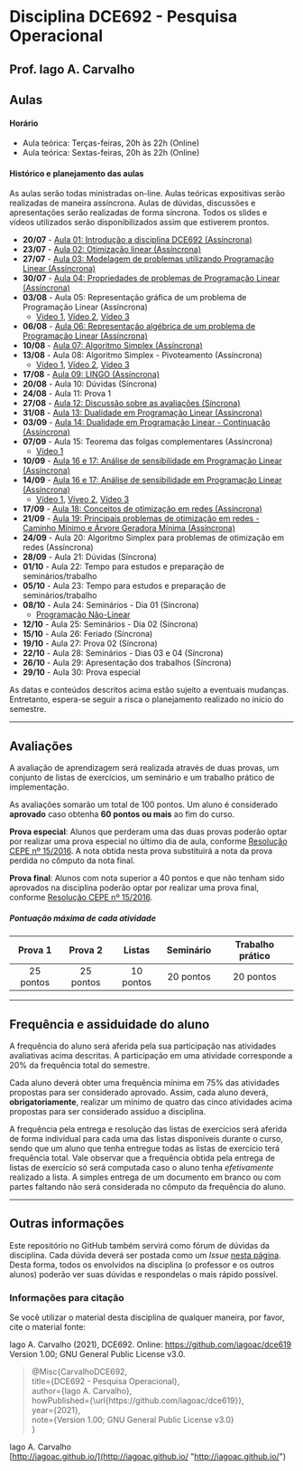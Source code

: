 # Disciplina DCE692 - Pesquisa Operacional

## Prof. Iago A. Carvalho

## Aulas

#### Horário

  - Aula teórica: Terças-feiras, 20h às 22h (Online)
  - Aula teórica: Sextas-feiras, 20h às 22h (Online)
 
#### Histórico e planejamento das aulas

As aulas serão todas ministradas on-line. Aulas teóricas expositivas serão realizadas de maneira assíncrona. Aulas de dúvidas, discussões e apresentações serão realizadas de forma síncrona. Todos os slides e vídeos utilizados serão disponibilizados assim que estiverem prontos.

  - **20/07** - [Aula 01: Introdução a disciplina DCE692 (Assíncrona)](https://youtu.be/HMFxBquhfwg)
  - **23/07** - [Aula 02: Otimização linear (Assíncrona)](https://youtu.be/FVb9n58pjcw)
  - **27/07** - [Aula 03: Modelagem de problemas utilizando Programação Linear (Assíncrona)](https://youtu.be/V6WdlIATQ2s)
  - **30/07** - [Aula 04: Propriedades de problemas de Programação Linear (Assíncrona)](https://youtu.be/PMClhVmSo5Y)
  - **03/08** - Aula 05: Representação gráfica de um problema de Programação Linear (Assíncrona)
    - [Vídeo 1](https://www.youtube.com/watch?v=250FYNS-A5U&ab_channel=EaDV%C3%ADdeos), [Vídeo 2](https://www.youtube.com/watch?v=0QwcirNrU3E&ab_channel=Andr%C3%A9Brochi), [Vídeo 3](https://www.youtube.com/watch?v=sQdRu4eu910&ab_channel=Matusal%C3%A9mVieiraMartins)
  - **06/08** - [Aula 06: Representação algébrica de um problema de Programação Linear (Assíncrona)](https://youtu.be/NHUrBKkeCYA)
  - **10/08** - [Aula 07: Algoritmo Simplex (Assíncrona)](https://youtu.be/r-tNGh_0Oh0)
  - **13/08** - Aula 08: Algoritmo Simplex - Pivoteamento (Assíncrona)
    - [Vídeo 1](https://www.youtube.com/watch?v=OD0BVZbDieY&ab_channel=Matusal%C3%A9mVieiraMartins), [Vídeo 2](https://www.youtube.com/watch?v=n8OwjVZ60js&ab_channel=Matusal%C3%A9mVieiraMartins), [Vídeo 3](https://www.youtube.com/watch?v=RhHIechZRaE&ab_channel=AlanTelles)
  - **17/08** - [Aula 09: LINGO (Assíncrona)](https://youtu.be/N3riSAaoNfU)
  - **20/08** - Aula 10: Dúvidas (Síncrona)
  - **24/08** - Aula 11: Prova 1
  - **27/08** - [Aula 12: Discussão sobre as avaliações (Síncrona)](https://youtu.be/0qbjLn7Ahrs)
  - **31/08** - [Aula 13: Dualidade em Programação Linear (Assíncrona)](https://youtu.be/UL6Jxrk0nhg)
  - **03/09** - [Aula 14: Dualidade em Programação Linear - Continuação (Assíncrona)](https://youtu.be/nXTQ1hVT4IE)
  - **07/09** - Aula 15: Teorema das folgas complementares (Assíncrona)
    - [Vídeo 1](https://www.youtube.com/watch?v=4wKQ2J9H6BA&ab_channel=PedroMunari)
  - **10/09** - [Aula 16 e 17: Análise de sensibilidade em Programação Linear (Assíncrona)](https://youtu.be/VKleOZ3jq4I)
  - **14/09** - [Aula 16 e 17: Análise de sensibilidade em Programação Linear (Assíncrona)](https://youtu.be/VKleOZ3jq4I)
    - [Vídeo 1](https://youtu.be/McxwCN-w0pE), [Víveo 2](https://youtu.be/bm7gYAmjJmc), [Vídeo 3](https://estudar.com.vc/conceitos/analise-de-sensibilidade/151433-analise-de-sensibilidade)
  - **17/09** - [Aula 18: Conceitos de otimização em redes (Assíncrona)](https://youtu.be/i4N-di7l3-U)
  - **21/09** - [Aula 19: Principais problemas de otimização em redes - Caminho Mínimo e Árvore Geradora Mínima (Assíncrona)](https://youtu.be/os7PHRpishA)
  - **24/09** - Aula 20: Algoritmo Simplex para problemas de otimização em redes (Assíncrona)
  - **28/09** - Aula 21: Dúvidas (Síncrona)
  - **01/10** - Aula 22: Tempo para estudos e preparação de seminários/trabalho
  - **05/10** - Aula 23: Tempo para estudos e preparação de seminários/trabalho
  - **08/10** - Aula 24: Seminários - Dia 01 (Síncrona)
    - [Programação Não-Linear](https://www.youtube.com/watch?v=K6l4es82Ljs)
  - **12/10** - Aula 25: Seminários - Dia 02 (Síncrona)
  - **15/10** - Aula 26: Feriado (Síncrona)
  - **19/10** - Aula 27: Prova 02 (Síncrona)
  - **22/10** - Aula 28: Seminários - Dias 03 e 04 (Síncrona)
  - **26/10** - Aula 29: Apresentação dos trabalhos (Síncrona)
  - **29/10** - Aula 30: Prova especial

As datas e conteúdos descritos acima estão sujeito a eventuais mudanças. 
Entretanto, espera-se seguir a risca o planejamento realizado no início do semestre.

---

## Avaliações

A avaliação de aprendizagem será realizada através de duas provas, um conjunto de listas de exercícios, um seminário e um trabalho prático de implementação.  

As avaliações somarão um total de 100 pontos. Um aluno é considerado **aprovado** caso obtenha **60 pontos ou mais** ao fim do curso.

**Prova especial**: Alunos que perderam uma das duas provas poderão optar por realizar uma prova especial no último dia de aula, conforme [Resolução CEPE nº 15/2016](https://www.unifal-mg.edu.br/portal/wp-content/uploads/sites/52/2019/07/15-2016-aprova-Reg.-Geral-Cursos-de-gradua%C3%A7%C3%A3o-11935-8-alterada-pela-016-2019-vide-res-020-2019.pdf "Resolução CEPE nº 15/2016"). A nota obtida nesta prova substituirá a nota da prova perdida no cômputo da nota final.

**Prova final**: Alunos com nota superior a 40 pontos e que não tenham sido aprovados na disciplina poderão optar por realizar uma prova final, conforme [Resolução CEPE nº 15/2016](https://www.unifal-mg.edu.br/portal/wp-content/uploads/sites/52/2019/07/15-2016-aprova-Reg.-Geral-Cursos-de-gradua%C3%A7%C3%A3o-11935-8-alterada-pela-016-2019-vide-res-020-2019.pdf "Resolução CEPE nº 15/2016").

##### Pontuação máxima de cada atividade
| Prova 1  | Prova 2  |  Listas | Seminário  | Trabalho prático  | 
| :------------: | :------------: | :------------: | :------------: | :------------: |
| 25 pontos  | 25 pontos  | 10 pontos  | 20 pontos  | 20 pontos  |

---

## Frequência e assiduidade do aluno

A frequência do aluno será aferida pela sua participação nas atividades avaliativas acima descritas. A participação em uma atividade corresponde a 20% da frequência total do semestre.

Cada aluno deverá obter uma frequência mínima em 75% das atividades propostas para ser considerado aprovado. Assim, cada aluno deverá, **obrigatoriamente**, realizar um mínimo de quatro das cinco atividades acima propostas para ser considerado assíduo a disciplina.

A frequência pela entrega e resolução das listas de exercícios será aferida de forma individual para cada uma das listas disponíveis durante o curso, sendo que um aluno que tenha entregue todas as listas de exercício terá frequência total.
Vale observar que a frequência obtida pela entrega de listas de exercício só será computada caso o aluno tenha *efetivamente* realizado a lista. A simples entrega de um documento em branco ou com partes faltando não será considerada no cômputo da frequência do aluno.

---

## Outras informações

Este repositório no GitHub também servirá como fórum de dúvidas da disciplina. Cada dúvida deverá ser postada como um *Issue* [nesta página](https://github.com/iagoac/dce619/issues). Desta forma, todos os envolvidos na disciplina (o professor e os outros alunos) poderão ver suas dúvidas e respondelas o mais rápido possível.

### Informações para citação

Se você utilizar o material desta disciplina de qualquer maneira, por favor, cite o material fonte:

Iago A. Carvalho (2021), DCE692. Online: https://github.com/iagoac/dce619 Version 1.00; GNU General Public License v3.0.


> @Misc{CarvalhoDCE692,  
title={DCE692 - Pesquisa Operacional},  
author={Iago A. Carvalho},   
howPublished={\url{https&#58;//github\.com/iagoac/dce619}},  
year={2021},  
note={Version 1.00; GNU General Public License v3.0}  
}


Iago A. Carvalho  
[http://iagoac.github.io/](http://iagoac.github.io/ "http://iagoac.github.io/")

